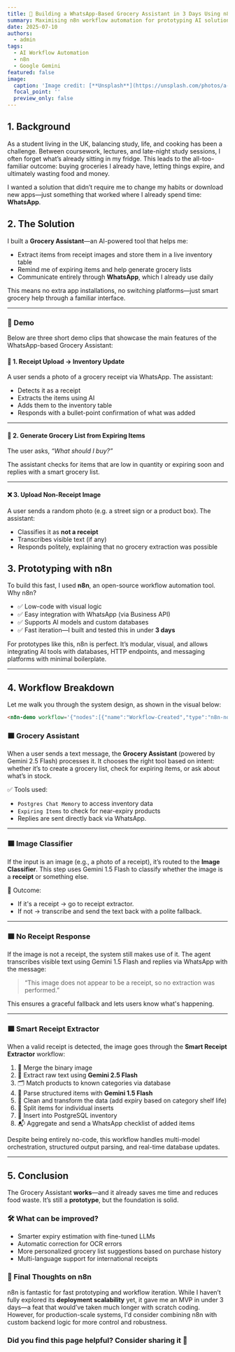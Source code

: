 ```yaml
---
title: 🛒 Building a WhatsApp-Based Grocery Assistant in 3 Days Using n8n
summary: Maximising n8n workflow automation for prototyping AI solutions
date: 2025-07-10
authors:
  - admin
tags:
  - AI Workflow Automation
  - n8n
  - Google Gemini
featured: false
image:
  caption: 'Image credit: [**Unsplash**](https://unsplash.com/photos/a-person-is-using-a-pos-machine-in-a-store--gkndM1GvSA)'
  focal_point: ''
  preview_only: false
---
```


## 1. Background

As a student living in the UK, balancing study, life, and cooking has been a challenge. Between coursework, lectures, and late-night study sessions, I often forget what’s already sitting in my fridge. This leads to the all-too-familiar outcome: buying groceries I already have, letting things expire, and ultimately wasting food and money.

I wanted a solution that didn’t require me to change my habits or download new apps—just something that worked where I already spend time: **WhatsApp**.

## 2. The Solution

I built a **Grocery Assistant**—an AI-powered tool that helps me:

- Extract items from receipt images and store them in a live inventory table
- Remind me of expiring items and help generate grocery lists
- Communicate entirely through **WhatsApp**, which I already use daily

This means no extra app installations, no switching platforms—just smart grocery help through a familiar interface.

---

<n8n-demo workflow='{"nodes":[{"name":"Workflow-Created","type":"n8n-nodes-base.webhook","position":[512,369],"parameters":{"path":"webhook","httpMethod":"POST"},"typeVersion":1}],"connections":{}}'></n8n-demo>

### 🧪 Demo

Below are three short demo clips that showcase the main features of the WhatsApp-based Grocery Assistant:

#### 📸 1. Receipt Upload → Inventory Update

A user sends a photo of a grocery receipt via WhatsApp. The assistant:
- Detects it as a receipt
- Extracts the items using AI
- Adds them to the inventory table
- Responds with a bullet-point confirmation of what was added

<!-- ▶️ _[Video: Send Receipt & Inventory Update](./demo/demo1-receipt-to-inventory.mp4)_ -->

---

#### 🛒 2. Generate Grocery List from Expiring Items

The user asks, _“What should I buy?”_

The assistant checks for items that are low in quantity or expiring soon and replies with a smart grocery list.

<!-- ▶️ _[Video: Generate Grocery List](./demo/demo2-grocery-list.mp4)_ -->

---

#### ❌ 3. Upload Non-Receipt Image

A user sends a random photo (e.g. a street sign or a product box). The assistant:
- Classifies it as **not a receipt**
- Transcribes visible text (if any)
- Responds politely, explaining that no grocery extraction was possible

<!-- ▶️ _[Video: Handle Non-Receipt Image](./demo/demo3-non-receipt.mp4)_ -->


## 3. Prototyping with n8n

To build this fast, I used **n8n**, an open-source workflow automation tool. Why n8n?

- ✅ Low-code with visual logic
- ✅ Easy integration with WhatsApp (via Business API)
- ✅ Supports AI models and custom databases
- ✅ Fast iteration—I built and tested this in under **3 days**

For prototypes like this, n8n is perfect. It’s modular, visual, and allows integrating AI tools with databases, HTTP endpoints, and messaging platforms with minimal boilerplate.

---

## 4. Workflow Breakdown

Let me walk you through the system design, as shown in the visual below:

```html
<n8n-demo workflow='{"nodes":[{"name":"Workflow-Created","type":"n8n-nodes-base.webhook","position":[512,369],"parameters":{"path":"webhook","httpMethod":"POST"},"typeVersion":1}],"connections":{}}'></n8n-demo>
```


### 🟫 Grocery Assistant

When a user sends a text message, the **Grocery Assistant** (powered by Gemini 2.5 Flash) processes it. It chooses the right tool based on intent: whether it’s to create a grocery list, check for expiring items, or ask about what’s in stock.

✅ Tools used:
- `Postgres Chat Memory` to access inventory data  
- `Expiring Items` to check for near-expiry products  
- Replies are sent directly back via WhatsApp.

<!-- ![Grocery Assistant](./images/grocery-assistant.png) -->

---

### 🟦 Image Classifier

If the input is an image (e.g., a photo of a receipt), it’s routed to the **Image Classifier**. This step uses Gemini 1.5 Flash to classify whether the image is a **receipt** or something else.

📌 Outcome:
- If it's a receipt → go to receipt extractor.
- If not → transcribe and send the text back with a polite fallback.

<!-- ![Image Classifier](./images/image-classifier.png) -->

---

### 🟪 No Receipt Response

If the image is not a receipt, the system still makes use of it. The agent transcribes visible text using Gemini 1.5 Flash and replies via WhatsApp with the message:

> “This image does not appear to be a receipt, so no extraction was performed.”

This ensures a graceful fallback and lets users know what's happening.

<!-- ![No Receipt Response](./images/no-receipt-response.png) -->

---

### 🟩 Smart Receipt Extractor

When a valid receipt is detected, the image goes through the **Smart Receipt Extractor** workflow:

1. 🔗 Merge the binary image
2. 📄 Extract raw text using **Gemini 2.5 Flash**
3. 🗂️ Match products to known categories via database
4. 🧠 Parse structured items with **Gemini 1.5 Flash**
5. 🧹 Clean and transform the data (add expiry based on category shelf life)
6. 🔄 Split items for individual inserts
7. 🛒 Insert into PostgreSQL inventory
8. 📬 Aggregate and send a WhatsApp checklist of added items

Despite being entirely no-code, this workflow handles multi-model orchestration, structured output parsing, and real-time database updates.

<!-- ![Smart Receipt Extractor](./images/smart-receipt-extractor.png) -->

---

## 5. Conclusion

The Grocery Assistant **works**—and it already saves me time and reduces food waste. It’s still a **prototype**, but the foundation is solid.

### 🛠️ What can be improved?

- Smarter expiry estimation with fine-tuned LLMs  
- Automatic correction for OCR errors  
- More personalized grocery list suggestions based on purchase history  
- Multi-language support for international receipts

### 🧠 Final Thoughts on n8n

n8n is fantastic for fast prototyping and workflow iteration. While I haven’t fully explored its **deployment scalability** yet, it gave me an MVP in under 3 days—a feat that would’ve taken much longer with scratch coding. However, for production-scale systems, I'd consider combining n8n with custom backend logic for more control and robustness.


### Did you find this page helpful? Consider sharing it 🙌